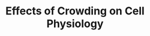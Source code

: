 ---
layout: post
title: "Effects of Crowding on Cell Physiology"
tags: the-signal-and-the-noise biology physical-limits
---